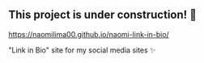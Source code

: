## This project is under construction! 🚧

https://naomilima00.github.io/naomi-link-in-bio/

"Link in Bio" site for my social media sites ✨
